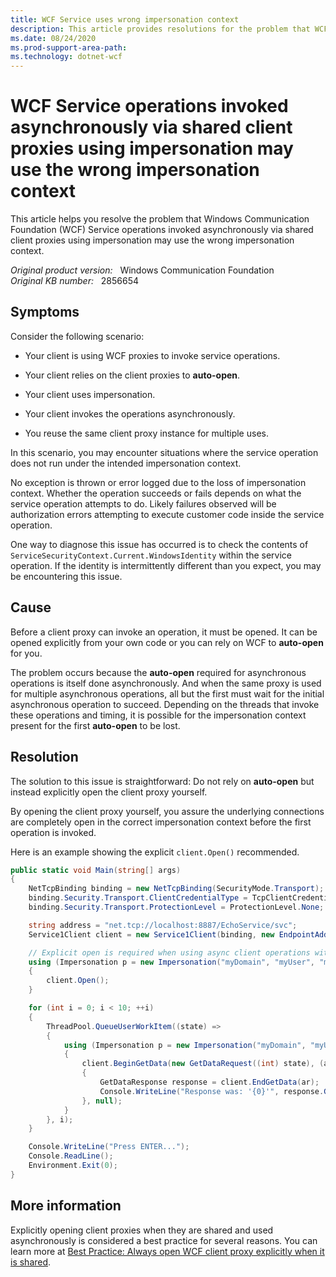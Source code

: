 ```yaml
---
title: WCF Service uses wrong impersonation context
description: This article provides resolutions for the problem that WCF Service operations invoked asynchronously via shared client proxies using impersonation may use the wrong impersonation context.
ms.date: 08/24/2020
ms.prod-support-area-path: 
ms.technology: dotnet-wcf
---
```

# WCF Service operations invoked asynchronously via shared client proxies using impersonation may use the wrong impersonation context

This article helps you resolve the problem that Windows Communication Foundation (WCF) Service operations invoked asynchronously via shared client proxies using impersonation may use the wrong impersonation context.

_Original product version:_ &nbsp; Windows Communication Foundation  
_Original KB number:_ &nbsp; 2856654

## Symptoms

Consider the following scenario:

- Your client is using WCF proxies to invoke service operations.

- Your client relies on the client proxies to **auto-open**.

- Your client uses impersonation.

- Your client invokes the operations asynchronously.

- You reuse the same client proxy instance for multiple uses.

In this scenario, you may encounter situations where the service operation does not run under the intended impersonation context.

No exception is thrown or error logged due to the loss of impersonation context. Whether the operation succeeds or fails depends on what the service operation attempts to do. Likely failures observed will be authorization errors attempting to execute customer code inside the service operation.

One way to diagnose this issue has occurred is to check the contents of `ServiceSecurityContext.Current.WindowsIdentity` within the service operation. If the identity is intermittently different than you expect, you may be encountering this issue.

## Cause

Before a client proxy can invoke an operation, it must be opened. It can be opened explicitly from your own code or you can rely on WCF to **auto-open** for you.

The problem occurs because the **auto-open** required for asynchronous operations is itself done asynchronously. And when the same proxy is used for multiple asynchronous operations, all but the first must wait for the initial asynchronous operation to succeed. Depending on the threads that invoke these operations and timing, it is possible for the impersonation context present for the first **auto-open** to be lost.

## Resolution

The solution to this issue is straightforward: Do not rely on **auto-open** but instead explicitly open the client proxy yourself.

By opening the client proxy yourself, you assure the underlying connections are completely open in the correct impersonation context before the first operation is invoked.

Here is an example showing the explicit `client.Open()` recommended.

```csharp
public static void Main(string[] args)
{
    NetTcpBinding binding = new NetTcpBinding(SecurityMode.Transport);
    binding.Security.Transport.ClientCredentialType = TcpClientCredentialType.Windows;
    binding.Security.Transport.ProtectionLevel = ProtectionLevel.None;

    string address = "net.tcp://localhost:8887/EchoService/svc";
    Service1Client client = new Service1Client(binding, new EndpointAddress(address));

    // Explicit open is required when using async client operations with impersonation
    using (Impersonation p = new Impersonation("myDomain", "myUser", "myPassword"))
    {
        client.Open();
    }

    for (int i = 0; i < 10; ++i)
    {
        ThreadPool.QueueUserWorkItem((state) =>
        {
            using (Impersonation p = new Impersonation("myDomain", "myUser", "myPassword"))
            {
                client.BeginGetData(new GetDataRequest((int) state), (ar) =>
                {
                    GetDataResponse response = client.EndGetData(ar);
                    Console.WriteLine("Response was: '{0}'", response.GetDataResult);
                }, null);
            }
        }, i);
    }

    Console.WriteLine("Press ENTER...");
    Console.ReadLine();
    Environment.Exit(0);
}
```

## More information

Explicitly opening client proxies when they are shared and used asynchronously is considered a best practice for several reasons. You can learn more at [Best Practice: Always open WCF client proxy explicitly when it is shared](/archive/blogs/wenlong/best-practice-always-open-wcf-client-proxy-explicitly-when-it-is-shared).
